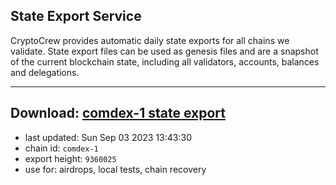 ## State Export Service
CryptoCrew provides automatic daily state exports for all chains we validate. State export files can be used as genesis files and are a snapshot of the current blockchain state, including all validators, accounts, balances and delegations.

---
**Download: [comdex-1 state export](https://dl.ccvalidators.com/SERVICE/comdex/comdex-1_export_9360025.json)**
---

- last updated: Sun Sep 03 2023 13:43:30
- chain id: `comdex-1`
- export height: `9360025`
- use for: airdrops, local tests, chain recovery

